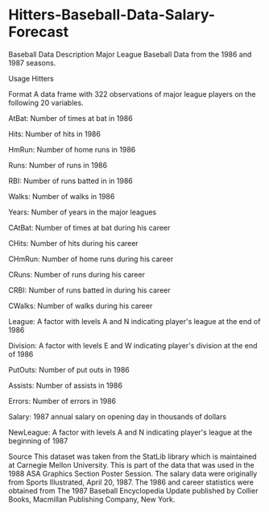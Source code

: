 # Hitters-Baseball-Data-Salary-Forecast

  Baseball Data
  Description
  Major League Baseball Data from the 1986 and 1987 seasons.

  Usage
  Hitters

  Format
  A data frame with 322 observations of major league players on the following 20 variables.

  AtBat: Number of times at bat in 1986

  Hits: Number of hits in 1986

  HmRun: Number of home runs in 1986

  Runs: Number of runs in 1986

  RBI: Number of runs batted in in 1986

  Walks: Number of walks in 1986

  Years: Number of years in the major leagues

  CAtBat: Number of times at bat during his career

  CHits: Number of hits during his career

  CHmRun: Number of home runs during his career

  CRuns: Number of runs during his career

  CRBI: Number of runs batted in during his career

  CWalks: Number of walks during his career

  League: A factor with levels A and N indicating player's league at the end of 1986

  Division: A factor with levels E and W indicating player's division at the end of 1986

  PutOuts: Number of put outs in 1986

  Assists: Number of assists in 1986

  Errors: Number of errors in 1986

  Salary: 1987 annual salary on opening day in thousands of dollars

  NewLeague: A factor with levels A and N indicating player's league at the beginning of 1987

  Source
  This dataset was taken from the StatLib library which is maintained at Carnegie Mellon University. This is part of the data that was used in the 1988 ASA Graphics Section Poster Session. The salary data were originally from Sports Illustrated, April 20, 1987. The 1986 and career statistics were obtained from The 1987 Baseball Encyclopedia Update published by Collier Books, Macmillan Publishing Company, New York.
